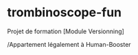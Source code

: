 # trombinoscope-fun

Projet de formation [Module Versionning]

/Appartement légalement à Human-Booster
